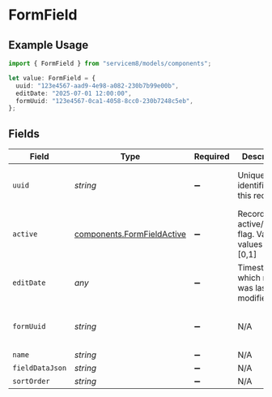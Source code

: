 # FormField

## Example Usage

```typescript
import { FormField } from "servicem8/models/components";

let value: FormField = {
  uuid: "123e4567-aad9-4e98-a082-230b7b99e00b",
  editDate: "2025-07-01 12:00:00",
  formUuid: "123e4567-0ca1-4058-8cc0-230b7248c5eb",
};
```

## Fields

| Field                                                                    | Type                                                                     | Required                                                                 | Description                                                              | Example                                                                  |
| ------------------------------------------------------------------------ | ------------------------------------------------------------------------ | ------------------------------------------------------------------------ | ------------------------------------------------------------------------ | ------------------------------------------------------------------------ |
| `uuid`                                                                   | *string*                                                                 | :heavy_minus_sign:                                                       | Unique identifier for this record                                        | 123e4567-aad9-4e98-a082-230b7b99e00b                                     |
| `active`                                                                 | [components.FormFieldActive](../../models/components/formfieldactive.md) | :heavy_minus_sign:                                                       | Record active/deleted flag.  Valid values are [0,1]                      |                                                                          |
| `editDate`                                                               | *any*                                                                    | :heavy_minus_sign:                                                       | Timestamp at which record was last modified                              | 2025-07-01 12:00:00                                                      |
| `formUuid`                                                               | *string*                                                                 | :heavy_minus_sign:                                                       | N/A                                                                      | 123e4567-0ca1-4058-8cc0-230b7248c5eb                                     |
| `name`                                                                   | *string*                                                                 | :heavy_minus_sign:                                                       | N/A                                                                      |                                                                          |
| `fieldDataJson`                                                          | *string*                                                                 | :heavy_minus_sign:                                                       | N/A                                                                      |                                                                          |
| `sortOrder`                                                              | *string*                                                                 | :heavy_minus_sign:                                                       | N/A                                                                      |                                                                          |